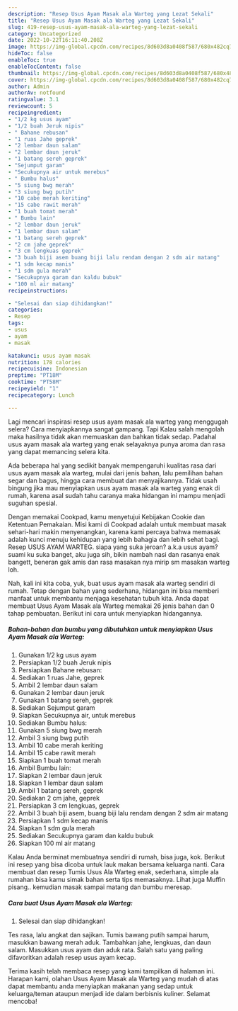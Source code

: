 ```yaml
---
description: "Resep Usus Ayam Masak ala Warteg yang Lezat Sekali"
title: "Resep Usus Ayam Masak ala Warteg yang Lezat Sekali"
slug: 419-resep-usus-ayam-masak-ala-warteg-yang-lezat-sekali
category: Uncategorized
date: 2022-10-22T16:11:40.208Z
image: https://img-global.cpcdn.com/recipes/8d603d8a0408f587/680x482cq70/usus-ayam-masak-ala-warteg-foto-resep-utama.jpg
hideToc: false
enableToc: true
enableTocContent: false
thumbnail: https://img-global.cpcdn.com/recipes/8d603d8a0408f587/680x482cq70/usus-ayam-masak-ala-warteg-foto-resep-utama.jpg
cover: https://img-global.cpcdn.com/recipes/8d603d8a0408f587/680x482cq70/usus-ayam-masak-ala-warteg-foto-resep-utama.jpg
author: Admin
authorAv: notfound
ratingvalue: 3.1
reviewcount: 5
recipeingredient:
- "1/2 kg usus ayam"
- "1/2 buah Jeruk nipis"
- " Bahane rebusan"
- "1 ruas Jahe geprek"
- "2 lembar daun salam"
- "2 lembar daun jeruk"
- "1 batang sereh geprek"
- "Sejumput garam"
- "Secukupnya air untuk merebus"
- " Bumbu halus"
- "5 siung bwg merah"
- "3 siung bwg putih"
- "10 cabe merah keriting"
- "15 cabe rawit merah"
- "1 buah tomat merah"
- " Bumbu lain"
- "2 lembar daun jeruk"
- "1 lembar daun salam"
- "1 batang sereh geprek"
- "2 cm jahe geprek"
- "3 cm lengkuas geprek"
- "3 buah biji asem buang biji lalu rendam dengan 2 sdm air matang"
- "1 sdm kecap manis"
- "1 sdm gula merah"
- "Secukupnya garam dan kaldu bubuk"
- "100 ml air matang"
recipeinstructions:

- "Selesai dan siap dihidangkan!"
categories:
- Resep
tags:
- usus
- ayam
- masak

katakunci: usus ayam masak 
nutrition: 178 calories
recipecuisine: Indonesian
preptime: "PT18M"
cooktime: "PT58M"
recipeyield: "1"
recipecategory: Lunch

---
```



Lagi mencari inspirasi resep usus ayam masak ala warteg yang menggugah selera? Cara menyiapkannya sangat gampang. Tapi Kalau salah mengolah maka hasilnya tidak akan memuaskan dan bahkan tidak sedap. Padahal usus ayam masak ala warteg yang enak selayaknya punya aroma dan rasa yang dapat memancing selera kita.


Ada beberapa hal yang sedikit banyak mempengaruhi kualitas rasa dari usus ayam masak ala warteg, mulai dari jenis bahan, lalu pemilihan bahan segar dan bagus, hingga cara membuat dan menyajikannya. Tidak usah bingung jika mau menyiapkan usus ayam masak ala warteg yang enak di rumah, karena asal sudah tahu caranya maka hidangan ini mampu menjadi suguhan spesial.

Dengan memakai Cookpad, kamu menyetujui Kebijakan Cookie dan Ketentuan Pemakaian. Misi kami di Cookpad adalah untuk membuat masak sehari-hari makin menyenangkan, karena kami percaya bahwa memasak adalah kunci menuju kehidupan yang lebih bahagia dan lebih sehat bagi. Resep USUS AYAM WARTEG. siapa yang suka jeroan? a.k.a usus ayam? suami ku suka banget, aku juga sih, bikin nambah nasi dan rasanya enak bangett, beneran gak amis dan rasa masakan nya mirip sm masakan warteg loh.


Nah, kali ini kita coba, yuk, buat usus ayam masak ala warteg sendiri di rumah. Tetap dengan bahan yang sederhana, hidangan ini bisa memberi manfaat untuk membantu menjaga kesehatan tubuh kita. Anda dapat membuat Usus Ayam Masak ala Warteg memakai 26 jenis bahan dan 0 tahap pembuatan. Berikut ini cara untuk menyiapkan hidangannya.

<!--inarticleads1-->

##### Bahan-bahan dan bumbu yang dibutuhkan untuk menyiapkan Usus Ayam Masak ala Warteg:

1. Gunakan 1/2 kg usus ayam
1. Persiapkan 1/2 buah Jeruk nipis
1. Persiapkan  Bahane rebusan:
1. Sediakan 1 ruas Jahe, geprek
1. Ambil 2 lembar daun salam
1. Gunakan 2 lembar daun jeruk
1. Gunakan 1 batang sereh, geprek
1. Sediakan Sejumput garam
1. Siapkan Secukupnya air, untuk merebus
1. Sediakan  Bumbu halus:
1. Gunakan 5 siung bwg merah
1. Ambil 3 siung bwg putih
1. Ambil 10 cabe merah keriting
1. Ambil 15 cabe rawit merah
1. Siapkan 1 buah tomat merah
1. Ambil  Bumbu lain:
1. Siapkan 2 lembar daun jeruk
1. Siapkan 1 lembar daun salam
1. Ambil 1 batang sereh, geprek
1. Sediakan 2 cm jahe, geprek
1. Persiapkan 3 cm lengkuas, geprek
1. Ambil 3 buah biji asem, buang biji lalu rendam dengan 2 sdm air matang
1. Persiapkan 1 sdm kecap manis
1. Siapkan 1 sdm gula merah
1. Sediakan Secukupnya garam dan kaldu bubuk
1. Siapkan 100 ml air matang


Kalau Anda berminat membuatnya sendiri di rumah, bisa juga, kok. Berikut ini resep yang bisa dicoba untuk lauk makan bersama keluarga nanti. Cara membuat dan resep Tumis Usus Ala Warteg enak, sederhana, simple ala rumahan bisa kamu simak bahan serta tips memasaknya. Lihat juga Muffin pisang.. kemudian masak sampai matang dan bumbu meresap. 

<!--inarticleads2-->

##### Cara buat Usus Ayam Masak ala Warteg:


1. Selesai dan siap dihidangkan!

Tes rasa, lalu angkat dan sajikan. Tumis bawang putih sampai harum, masukkan bawang merah aduk. Tambahkan jahe, lengkuas, dan daun salam. Masukkan usus ayam dan aduk rata. Salah satu yang paling difavoritkan adalah resep usus ayam kecap. 

Terima kasih telah membaca resep yang kami tampilkan di halaman ini. Harapan kami, olahan Usus Ayam Masak ala Warteg yang mudah di atas dapat membantu anda menyiapkan makanan yang sedap untuk keluarga/teman ataupun menjadi ide dalam berbisnis kuliner. Selamat mencoba!
